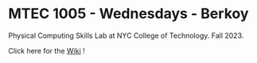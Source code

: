 # MTEC 1005 - Wednesdays - Berkoy
Physical Computing Skills Lab at NYC College of Technology. Fall 2023.

Click here for the [Wiki](https://github.com/entertainmenttechnology/Berkoy-MTEC1005-Fall2023/wiki) !
